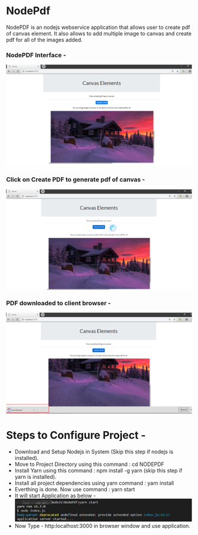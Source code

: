 # NodePdf
NodePDF is an nodejs webservice application that allows user to create pdf of canvas element. It also allows to add multiple image to canvas and create pdf for all of the images added.

### NodePDF Interface -
![alt text](/public/images/app_img.png)

### Click on Create PDF to generate pdf of canvas - 
![alt text](/public/images/createPdf.png)

### PDF downloaded to client browser -
![alt text](/public/images/pdf_downloaded.png)

# Steps to Configure Project -
+ Download and Setup Nodejs in System (Skip this step if nodejs is installed).
+ Move to Project Directory using this command : cd NODEPDF
+ Install Yarn using this command : npm install -g yarn (skip this step if yarn is installed).
+ Install all project dependencies using yarn command : yarn install
+ Everthing is done. Now use command : yarn start 
+ It will start Application as below - 
![alt text](/public/images/Start_Application.png)
+ Now Type - http:localhost:3000 in browser window and use application.
